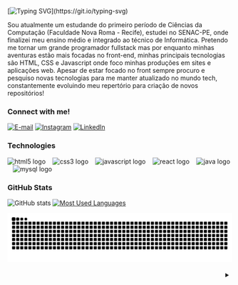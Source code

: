<img align="right" alt="" height="300px" src="github/me.png">

[![Typing SVG](https://readme-typing-svg.demolab.com?font=Fira+Code&weight=600&size=25&pause=1000&color=7D0CB1&random=false&width=435&lines=Ol%C3%A1%2C+me+chamo+%C3%8Dtalo+Braz!)](https://git.io/typing-svg)


<p align="left">Sou atualmente um estudande do primeiro período de Ciências da Computação (Faculdade Nova Roma - Recife), estudei no SENAC-PE, onde finalizei meu ensino médio e integrado ao técnico de Informática. Pretendo me tornar um grande programador fullstack mas por enquanto minhas aventuras estão mais focadas no front-end, minhas principais tecnologias são HTML, CSS e Javascript onde foco minhas produções em sites e aplicações web. Apesar de estar focado no front sempre procuro e pesquiso novas tecnologias para me manter atualizado no mundo tech, constantemente evoluindo meu repertório para criação de novos repositórios!


<h3 align="left">Connect with me!</h3>

[![E-mail](https://img.shields.io/badge/-Email-000?style=for-the-badge&logo=microsoft-outlook&logoColor=7D0CB1&color:FFF)](mailto:italoo.braz@gmail.com)
[![Instagram](https://img.shields.io/badge/-Instagram-000?style=for-the-badge&logo=instagram&logoColor=7D0CB1&color:FFF)](https://www.instagram.com/jtalobraz/)
[![LinkedIn](https://img.shields.io/badge/-LinkedIn-000?style=for-the-badge&logo=linkedin&logoColor=7D0CB1&color:FFF)](https://www.linkedin.com/in/italobraz/)

<h3 align="left">Technologies</h3>

<div align="left">
  <img src="https://cdn.jsdelivr.net/gh/devicons/devicon/icons/html5/html5-original.svg" height="25" alt="html5 logo"  />
  <img width="8" />
  <img src="https://cdn.jsdelivr.net/gh/devicons/devicon/icons/css3/css3-original.svg" height="25" alt="css3 logo"  />
  <img width="8" />
  <img src="https://cdn.jsdelivr.net/gh/devicons/devicon/icons/javascript/javascript-plain.svg" height="25" alt="javascript logo"  />
  <img width="8" />
  <img src="https://cdn.jsdelivr.net/gh/devicons/devicon/icons/react/react-original.svg" height="25" alt="react logo"  />
  <img width="8" />
  <img src="https://cdn.jsdelivr.net/gh/devicons/devicon/icons/java/java-original.svg" height="25" alt="java logo"  />
  <img width="8" />
  <img src="https://cdn.jsdelivr.net/gh/devicons/devicon/icons/mysql/mysql-original.svg" height="25" alt="mysql logo"  />
  <img width="8" />
</div>


<h3>GitHub Stats</h3>

![GitHub stats](https://github-readme-stats-git-masterrstaa-rickstaa.vercel.app/api?username=ItaloBrazz&hide_title=true&show_icons=true&include_all_commits=false&count_private=true&line_height=20&hide=issues&bg_color=000&title_color=7D0CB1&text_color=FFF&border_radius=3&border_color=36123c&icon_color=7D0CB1&theme=jolly)
[![Most Used Languages](https://github-readme-stats-git-masterrstaa-rickstaa.vercel.app/api/top-langs/?username=ItaloBrazz&line_height=10&card_width=290&layout=compact&hide_title=false&count_private=true&langs_height=24&count=4&show_icons=true&title_color=7D0CB1&hide=html,css&bg_color=000&text_color=8B8B8B&border_radius=3&border_color=36123c&count_private=true)](https://github.com/ItaloBrazz/github-readme-stats)
<br>


<picture>
  <source media="(prefers-color-scheme: dark)" srcset="https://raw.githubusercontent.com/ItaloBrazz/ItaloBrazz/output/github-contribution-grid-snake-dark.svg">
  <source media="(prefers-color-scheme: light)" srcset="https://raw.githubusercontent.com/ItaloBrazz/ItaloBrazz/output/github-contribution-grid-snake.svg">
  <img alt="github contribution grid snake animation" src="https://raw.githubusercontent.com/ItaloBrazz/ItaloBrazz/output/github-contribution-grid-snake.svg">
</picture>
<br><br>



<details align="right">
  <summary></summary> 
 
  - Badges by <a href="https://shields.io/">shields.io</a>.
  - GitHub Stats by <a href="https://github.com/anuraghazra/github-readme-stats">anuraghazra</a>.
  - Developer vector created by @andi_aqua_ on <a href="https://picrew.me/en/">picrew</a>.
 
  <div align="right">Made with 💜 by <a href="https://github.com/mari4souza">Mari4souza</a>.</div>

</details>
